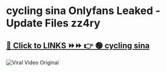 
 # cycling sina Onlyfans Leaked - Update Files zz4ry

## <h2><a href="https://clipsfans.com/cycling_sina&ref=git">🔗 Click to LINKS ⏩⏩ 👉 🟢 cycling sina </a></h2>

<a href="https://clipsfans.com/cycling_sina&ref=git" rel="nofollow" data-target="animated-image.originalLink"><img src="https://i.ibb.co.com/xMMVF88/686577567.gif" alt="Viral Video Original" style="max-width: 100%; display: inline-block;" data-target="animated-image.originalImage"></a>

